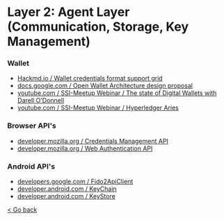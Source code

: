 <h1 id="layer-2-agent-layer">Layer 2: Agent Layer (Communication, Storage, Key Management)</h1>

### Wallet
- [Hackmd.io / Wallet credentials format support grid](https://hackmd.io/t1cotiReTXCnkpDG8k2tVA)
- [docs.google.com / Open Wallet Architecture design proposal](https://docs.google.com/document/u/4/d/e/2PACX-1vR6GMNrBzDuMvhHGlVeENEMZjijHTVKUueG5f6KshFlsIfcqt1QjsTGNgB8vjEGfDVFRB-dWhe5-Hxc/pub)
- [youtube.com / SSI-Meetup Webinar / The state of Digital Wallets with Darell O'Donnell](https://www.youtube.com/watch?v=vWsLZnfRyyo)
- [youtube.com / SSI-Meetup Webinar / Hyperledger Aries](https://ssimeetup.org/hyperledger-aries-open-source-interoperable-identity-solutions-nathan-george-webinar-30/)


### Browser API's

- [developer.mozilla.org / Credentials Management API](https://developer.mozilla.org/en-US/docs/Web/API/Credential_Management_API)
- [developer.mozilla.org / Web Authentication API](https://developer.mozilla.org/en-US/docs/Web/API/Web_Authentication_API)

### Android API's

- [developers.google.com / Fido2ApiClient](https://developers.google.com/android/reference/com/google/android/gms/fido/fido2/Fido2ApiClient#getRegisterIntent(com.google.android.gms.fido.fido2.api.common.MakeCredentialOptions))
- [developer.android.com / KeyChain](https://developer.android.com/reference/android/security/KeyChain)
- [developer.android.com  / KeyStore](https://developer.android.com/reference/java/security/KeyStore)

[< Go back](./index.md)
